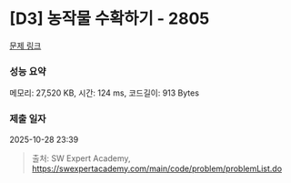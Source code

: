 # [D3] 농작물 수확하기 - 2805 

[문제 링크](https://swexpertacademy.com/main/code/problem/problemDetail.do?contestProbId=AV7GLXqKAWYDFAXB) 

### 성능 요약

메모리: 27,520 KB, 시간: 124 ms, 코드길이: 913 Bytes

### 제출 일자

2025-10-28 23:39



> 출처: SW Expert Academy, https://swexpertacademy.com/main/code/problem/problemList.do